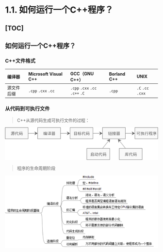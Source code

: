 # 1.1. 如何运行一个C++程序？

## \[TOC\]

## 如何运行一个C++程序？

### C++文件格式

| 编译器 | Microsoft Visual C++ | GCC（GNU C++） | Borland C++ | UNIX |
| :--- | :--- | :--- | :--- | :--- |
| 源文件后缀 | `.cpp` `.cxx` `.cc` | `.cpp` `.cxx` `.cc` `.c++` `.C` | `.cpp` | `.C` `.cc` `.cxx` |

### 从代码到可执行文件

> C++从源代码生成可执行文件的过程：

![20190813152426.png](https://raw.githubusercontent.com/itisl/Pic_Bed/master/img/20190813152426.png)

> 程序的生命周期阶段

![20190917163730.png](https://raw.githubusercontent.com/itisl/Pic_Bed/master/img/20190917163730.png)

